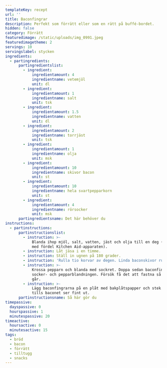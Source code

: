```yaml
---
templateKey: recept
url: ''
title: Baconfingrar
description: Perfekt som förrätt eller som en rätt på buffé-bordet.
hidden: false
category: Förrätt
featuredimage: /static/uploads/img_0991.jpeg
featuredimagetheme: 2
servings: 10
servingslabel: stycken
ingredients:
  - partingredients:
      partingredientslist:
        - ingredient:
            ingredientamount: 4
            ingredientname: vetemjöl
            unit: dl
        - ingredient:
            ingredientamount: 1
            ingredientname: salt
            unit: tsk
        - ingredient:
            ingredientamount: 1.5
            ingredientname: vatten
            unit: dl
        - ingredient:
            ingredientamount: 2
            ingredientname: torrjäst
            unit: tsk
        - ingredient:
            ingredientamount: 1
            ingredientname: olja
            unit: msk
        - ingredient:
            ingredientamount: 10
            ingredientname: skivor bacon
            unit: st
        - ingredient:
            ingredientamount: 10
            ingredientname: hela svartpepparkorn
            unit: st
        - ingredient:
            ingredientamount: 4
            ingredientname: rörsocker
            unit: msk
      partingredientsname: Det här behöver du
instructions:
  - partinstructions:
      partinstructionslist:
        - instruction: >-
            Blanda ihop mjöl, salt, vatten, jäst och olja till en deg (använd
            med fördel Kitchen Aid-apparaten).
        - instruction: Låt jäsa i en timme.
        - instruction: Ställ in ugnen på 180 grader.
        - instruction: 'Rulla tio korvar av degen. Linda baconskivor runt dem. '
        - instruction: >-
            Krossa pepparn och blanda med sockret. Doppa sedan baconfingrarna i
            socker- och pepparblandningen. Försök få det att fastna så gott det
            går.
        - instruction: >-
            Lägg baconfingrarna på en plåt med bakplåtspapper och stek i ugnen
            tills baconet ser fint ut.
      partinstructionsname: Så här gör du
timepassive:
  dayspassive: 0
  hourspassive: 1
  minutespassive: 20
timeactive:
  hoursactive: 0
  minutesactive: 15
tags:
  - bröd
  - bacon
  - förrätt
  - tilltugg
  - snacks
---
```

